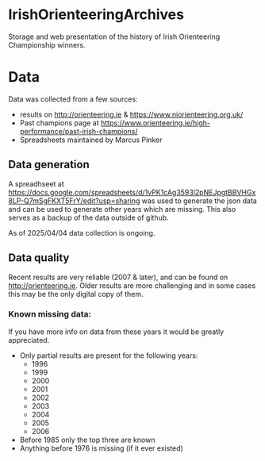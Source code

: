 # IrishOrienteeringArchives
Storage and web presentation of the history of Irish Orienteering Championship winners.

# Data

Data was collected from a few sources:
 - results on http://orienteering.ie & https://www.niorienteering.org.uk/
 - Past champions page at https://www.orienteering.ie/high-performance/past-irish-champions/
 - Spreadsheets maintained by Marcus Pinker

## Data generation

A spreadhseet at https://docs.google.com/spreadsheets/d/1vPK1cAg3593l2pNEJpgtBBVHGx8LP-Q7mSgFKXT5FrY/edit?usp=sharing was used to generate the json data and can be used to generate other years which are missing. This also serves as a backup of the data outside of github.

As of 2025/04/04 data collection is ongoing.

## Data quality

Recent results are very reliable (2007 & later), and can be found on http://orienteering.ie. Older results are more challenging and in some cases this may be the only digital copy of them.

### Known missing data:
If you have more info on data from these years it would be greatly appreciated.

 - Only partial results are present for the following years:
   - 1996
   - 1999
   - 2000
   - 2001
   - 2002
   - 2003
   - 2004
   - 2005
   - 2006
 - Before 1985 only the top three are known
 - Anything before 1976 is missing (if it ever existed)
